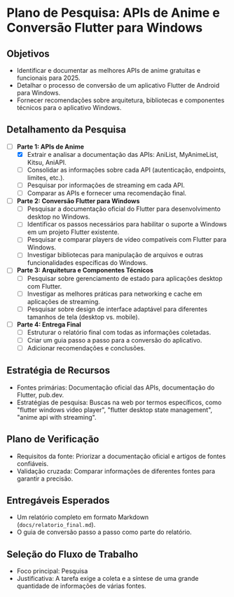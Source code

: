
# Plano de Pesquisa: APIs de Anime e Conversão Flutter para Windows

## Objetivos
- Identificar e documentar as melhores APIs de anime gratuitas e funcionais para 2025.
- Detalhar o processo de conversão de um aplicativo Flutter de Android para Windows.
- Fornecer recomendações sobre arquitetura, bibliotecas e componentes técnicos para o aplicativo Windows.

## Detalhamento da Pesquisa
- [ ] **Parte 1: APIs de Anime**
  - [x] Extrair e analisar a documentação das APIs: AniList, MyAnimeList, Kitsu, AniAPI.
  - [ ] Consolidar as informações sobre cada API (autenticação, endpoints, limites, etc.).
  - [ ] Pesquisar por informações de streaming em cada API.
  - [ ] Comparar as APIs e fornecer uma recomendação final.
- [ ] **Parte 2: Conversão Flutter para Windows**
  - [ ] Pesquisar a documentação oficial do Flutter para desenvolvimento desktop no Windows.
  - [ ] Identificar os passos necessários para habilitar o suporte a Windows em um projeto Flutter existente.
  - [ ] Pesquisar e comparar players de vídeo compatíveis com Flutter para Windows.
  - [ ] Investigar bibliotecas para manipulação de arquivos e outras funcionalidades específicas do Windows.
- [ ] **Parte 3: Arquitetura e Componentes Técnicos**
  - [ ] Pesquisar sobre gerenciamento de estado para aplicações desktop com Flutter.
  - [ ] Investigar as melhores práticas para networking e cache em aplicações de streaming.
  - [ ] Pesquisar sobre design de interface adaptável para diferentes tamanhos de tela (desktop vs. mobile).
- [ ] **Parte 4: Entrega Final**
  - [ ] Estruturar o relatório final com todas as informações coletadas.
  - [ ] Criar um guia passo a passo para a conversão do aplicativo.
  - [ ] Adicionar recomendações e conclusões.

## Estratégia de Recursos
- Fontes primárias: Documentação oficial das APIs, documentação do Flutter, pub.dev.
- Estratégias de pesquisa: Buscas na web por termos específicos, como "flutter windows video player", "flutter desktop state management", "anime api with streaming".

## Plano de Verificação
- Requisitos da fonte: Priorizar a documentação oficial e artigos de fontes confiáveis.
- Validação cruzada: Comparar informações de diferentes fontes para garantir a precisão.

## Entregáveis Esperados
- Um relatório completo em formato Markdown (`docs/relatorio_final.md`).
- O guia de conversão passo a passo como parte do relatório.

## Seleção do Fluxo de Trabalho
- Foco principal: Pesquisa
- Justificativa: A tarefa exige a coleta e a síntese de uma grande quantidade de informações de várias fontes.
